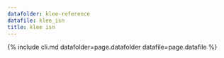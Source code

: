 ```yaml
---
datafolder: klee-reference
datafile: klee_isn
title: klee isn
---
```

{% include cli.md datafolder=page.datafolder datafile=page.datafile %}
